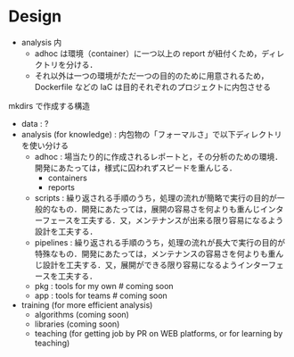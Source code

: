 # Design

- analysis 内
  - adhoc は環境（container）に一つ以上の report が紐付くため，ディレクトリを分ける．
  - それ以外は一つの環境がただ一つの目的のために用意されるため，Dockerfile などの IaC は目的それぞれのプロジェクトに内包させる


mkdirs で作成する構造
- data : ?
- analysis (for knowledge) : 内包物の「フォーマルさ」で以下ディレクトリを使い分ける
  - adhoc : 場当たり的に作成されるレポートと，その分析のための環境．開発にあたっては，様式に囚われずスピードを重んじる．
    - containers
    - reports
  - scripts : 繰り返される手順のうち，処理の流れが簡略で実行の目的が一般的なもの．開発にあたっては，展開の容易さを何よりも重んじインターフェースを工夫する．又，メンテナンスが出来る限り容易になるよう設計を工夫する．
  - pipelines : 繰り返される手順のうち，処理の流れが長大で実行の目的が特殊なもの．開発にあたっては，メンテナンスの容易さを何よりも重んじ設計を工夫する．又，展開ができる限り容易になるようインターフェースを工夫する．
  - pkg : tools for my own # coming soon
  - app : tools for teams # coming soon
- training (for more efficient analysis)
  - algorithms (coming soon)
  - libraries (coming soon)
  - teaching (for getting job by PR on WEB platforms, or for learning by teaching)
